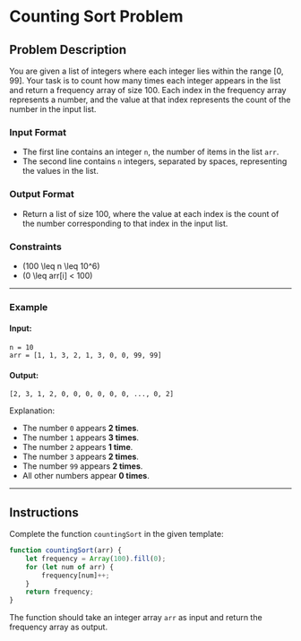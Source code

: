 
# Counting Sort Problem

## Problem Description

You are given a list of integers where each integer lies within the range [0, 99]. Your task is to count how many times each integer appears in the list and return a frequency array of size 100. Each index in the frequency array represents a number, and the value at that index represents the count of the number in the input list.

### Input Format
- The first line contains an integer `n`, the number of items in the list `arr`.
- The second line contains `n` integers, separated by spaces, representing the values in the list.

### Output Format
- Return a list of size 100, where the value at each index is the count of the number corresponding to that index in the input list.

### Constraints
- \(100 \leq n \leq 10^6\)
- \(0 \leq arr[i] < 100\)

---

### Example

#### Input:
```
n = 10
arr = [1, 1, 3, 2, 1, 3, 0, 0, 99, 99]
```

#### Output:
```
[2, 3, 1, 2, 0, 0, 0, 0, 0, 0, ..., 0, 2]
```

Explanation:
- The number `0` appears **2 times**.
- The number `1` appears **3 times**.
- The number `2` appears **1 time**.
- The number `3` appears **2 times**.
- The number `99` appears **2 times**.
- All other numbers appear **0 times**.

---

## Instructions

Complete the function `countingSort` in the given template:

```javascript
function countingSort(arr) {
    let frequency = Array(100).fill(0);
    for (let num of arr) {
        frequency[num]++;
    }
    return frequency;
}
```

The function should take an integer array `arr` as input and return the frequency array as output.

